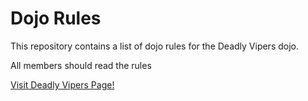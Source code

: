 Dojo Rules
==========

This repository contains a list of dojo rules for the Deadly Vipers dojo.

All members should read the rules

[Visit Deadly Vipers Page!](https://github.com/deadlyvipers)
